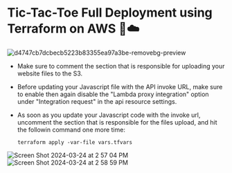 # Tic-Tac-Toe Full Deployment using Terraform on AWS 🚀☁️

![d4747cb7dcbecb5223b83355ea97a3be-removebg-preview](https://github.com/WaseemCloud/Tic-Tac-Toe-AI-Game-on-AWS-Management-Console-/assets/157589909/6c41585d-d5de-467c-835c-da0cbfe15838)


- Make sure to comment the section that is responsible for uploading your website files to the S3.
- Before updating your Javascript file with the API invoke URL, make sure to enable then again disable the "Lambda proxy integration" option under "Integration request" in the api resource settings.
- As soon as you update your Javascript code with the invoke url, uncomment the section that is responsible for the files upload, and hit the followin command one more time:
  
      terraform apply -var-file vars.tfvars
  
![Screen Shot 2024-03-24 at 2 57 04 PM](https://github.com/WaseemCloud/AWS-Tic-Tac-Toe-Terraform/assets/157589909/cc575f0d-d542-42bd-a520-c3d41123bef9)
![Screen Shot 2024-03-24 at 2 58 59 PM](https://github.com/WaseemCloud/AWS-Tic-Tac-Toe-Terraform/assets/157589909/8e53743a-86b8-4768-898c-d4d063c4b9df)
